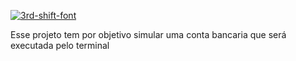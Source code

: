 <a href="https://fontmeme.com/3rd-shift-font/"><img src="https://fontmeme.com/permalink/250324/57cfb1fbb2c4324e0c908184d0f6614a.png" alt="3rd-shift-font" border="0"></a>

Esse projeto tem por objetivo simular uma conta bancaria que será executada pelo terminal 
